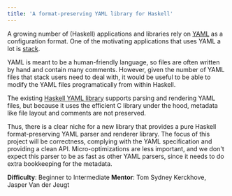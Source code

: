 ```yaml
---
title: 'A format-preserving YAML library for Haskell'
---
```


A growing number of (Haskell) applications and libraries rely on [YAML] as a
configuration format.  One of the motivating applications that uses YAML a lot
is [stack].

YAML is meant to be a human-friendly language, so files are often written by
hand and contain many comments.  However, given the number of YAML files that
stack users need to deal with, it would be useful to be able to modify the YAML
files programatically from within Haskell.

The existing [Haskell YAML library](https://hackage.haskell.org/package/yaml)
supports parsing and rendering YAML files, but because it uses the efficient C
library under the hood, metadata like file layout and comments are not
preserved.

Thus, there is a clear niche for a new library that provides a pure Haskell
format-preserving YAML parser and renderer library.  The focus of this project
will be correctness, complying with the YAML specification and providing a clean
API.  Micro-optimizations are less important, and we don't expect this parser to
be as fast as other YAML parsers, since it needs to do extra bookkeeping for the
metadata.

**Difficulty**: Beginner to Intermediate
**Mentor**: Tom Sydney Kerckhove, Jasper Van der Jeugt

[YAML]: http://yaml.org/
[stack]: https://haskellstack.org/
